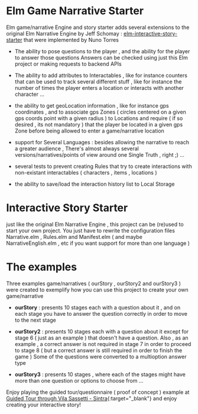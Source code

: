# Elm Game Narrative Starter
 
Elm game/narrative Engine and story starter
adds several extensions to the original Elm Narrative Engine by Jeff Schomay  :
[elm-interactive-story-starter](https://github.com/jschomay/elm-interactive-story-starter)
that were implemented by Nuno Torres


- The ability to pose questions to the player , and the ability for the player to answer those questions
Answers can be checked using just this Elm project or  making  requests to backend APIs

- The ability to add attributes to Interactables , like for instance counters that can be used
to track several different stuff , like for instance the number of times the player enters a location or interacts with another character ...

- the ability to get geoLocation information  , like for instance gps coordinates , and to associate
gps Zones ( circles centered on a given gps coords point with a given radius ) to Locations
and require ( if so desired , its not mandatory ) that the player be located in a given gps Zone
before being allowed to enter a game/narrative location

- support for Several Languages : besides allowing the narrative to reach a greater audience ,
There's almost always several versions/narratives/points of view
around one Single Truth , right  ;)  ...

- several tests to prevent  creating Rules that try to create interactions with non-existant interactables ( characters , items , locations )

- the ability to save/load the interaction history list to Local Storage



# Interactive Story Starter

just like the original Elm Narrative Engine , this project can be (re)used to start your own project.
You just have to rewrite the configuration files  Narrative.elm , Rules.elm and Manifest.elm ( and maybe NarrativeEnglish.elm , etc if you want support for more than one language )


# The examples
Three examples game/narratives ( ourStory , ourStory2 and ourStory3 ) were created
to exemplify how you can use this project to create your own game/narrative


-  __ourStory__ : presents 10 stages each with a question about it , and on each stage you have to answer the question correctly in order to move to the next stage

-  __ourStory2__ : presents 10 stages each with a question about it except for stage 6 ( just as an example ) that doesn't have a question.
Also , as an example , a correct answer is not required in stage 7 in order to proceed to stage 8  ( but a correct answer is still required in order to finish the game )
Some of the questions were converted to a multioption answer type

-  __ourStory3__ : presents 10 stages , where each of the stages might have more than one question or options to choose from ...



Enjoy playing the  guided tour/questionnaire ( proof of concept ) example at
[Guided Tour through Vila Sassetti - Sintra](https://sintraubuntuer.github.io/pages/guided-tour-through-vila-sassetti-sintra.html){:target="_blank"}
and enjoy creating your interactive story!
